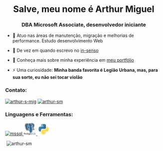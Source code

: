 <h1 align="center">Salve, meu nome é Arthur Miguel</h1>
<h3 align="center">DBA Microsoft Associate, desenvolvedor iniciante</h3>

- 🌱 Atuo nas áreas de manutenção, migração e melhorias de performance. Estudo desenvolvimento Web

- 📝 De vez em quando escrevo no [in-senso](https://in-senso.com.br/)

- 📄 Conheça mais sobre minha experiência em [meu portfólio](https://arthur-sm.github.io/)

- ⚡ Uma curiosidade: **Minha banda favorita é Legião Urbana, mas, para sua sorte, eu não sei tocar violão**

<h3 align="left">Contato:</h3>
<p align="left">
<a href="https://linkedin.com/in/arthur-s-mig" target="blank"><img align="center" src="https://raw.githubusercontent.com/rahuldkjain/github-profile-readme-generator/master/src/images/icons/Social/linked-in-alt.svg" alt="arthur-s-mig" height="30" width="40" /></a>
<a rel="me" href="https://bolha.us/@arthursm" target="blank"><img align="center" src="https://upload.wikimedia.org/wikipedia/commons/4/48/Mastodon_Logotype_%28Simple%29.svg" alt="arthur-sm" height="30" width="40" /></a>
</p>

<h3 align="left">Linguagens e Ferramentas:</h3>
<p align="left"> </a> <a href="https://www.microsoft.com/en-us/sql-server" target="_blank" rel="noreferrer"> <img src="https://www.svgrepo.com/show/303229/microsoft-sql-server-logo.svg" alt="mssql" width="40" height="40"/> </a> <a href="https://www.postgresql.org" target="_blank" rel="noreferrer"> <img src="https://raw.githubusercontent.com/devicons/devicon/master/icons/postgresql/postgresql-original-wordmark.svg" alt="postgresql" width="40" height="40"/> </a> <a href="https://www.python.org" target="_blank" rel="noreferrer"> <img src="https://raw.githubusercontent.com/devicons/devicon/master/icons/python/python-original.svg" alt="python" width="40" height="40"/> </a> </p>

<p>&nbsp;<img align="center" src="https://github-readme-stats.vercel.app/api?username=arthur-sm&show_icons=true&locale=pt-br" alt="arthur-sm" /></p>

